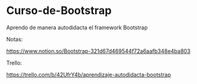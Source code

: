 # Curso-de-Bootstrap
Aprendo de manera autodidacta el framework Bootstrap

Notas:

https://www.notion.so/Bootstrap-321d67d469544f72a6aafb348e4ba803

Trello:

https://trello.com/b/42UfrY4b/aprendizaje-autodidacta-bootstrap
